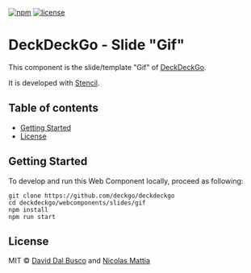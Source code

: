 [![npm][npm-badge]][npm-badge-url]
[![license][npm-license]][npm-license-url]

[npm-badge]: https://img.shields.io/npm/v/@deckdeckgo/slide-gif
[npm-badge-url]: https://www.npmjs.com/package/@deckdeckgo/slide-gif
[npm-license]: https://img.shields.io/npm/l/@deckdeckgo/slide-gif
[npm-license-url]: https://github.com/deckgo/deckdeckgo/blob/master/webcomponents/slides/gif/LICENSE

# DeckDeckGo - Slide "Gif"

This component is the slide/template "Gif" of [DeckDeckGo].

It is developed with [Stencil](https://stenciljs.com).

## Table of contents

- [Getting Started](#getting-started)
- [License](#license)

## Getting Started

To develop and run this Web Component locally, proceed as following:

```
git clone https://github.com/deckgo/deckdeckgo
cd deckdeckgo/webcomponents/slides/gif
npm install
npm run start
```

## License

MIT © [David Dal Busco](mailto:david.dalbusco@outlook.com) and [Nicolas Mattia](mailto:nicolas@nmattia.com)

[deckdeckgo]: https://deckdeckgo.com
